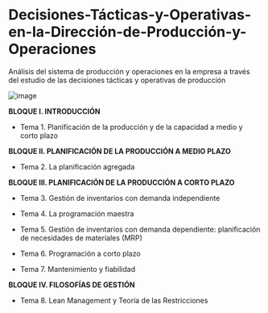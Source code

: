# Decisiones-Tácticas-y-Operativas-en-la-Dirección-de-Producción-y-Operaciones

Análisis del sistema de producción y operaciones en la empresa a través del estudio de las decisiones tácticas y operativas de producción

![image](https://github.com/user-attachments/assets/4b0c46ee-27a9-4894-89a6-c8c5c975e7ee)


**BLOQUE I. INTRODUCCIÓN**

- Tema 1. Planificación de la producción y de la capacidad a medio y corto plazo

 
 **BLOQUE II. PLANIFICACIÓN DE LA PRODUCCIÓN A MEDIO PLAZO**

- Tema 2. La planificación agregada

 
 **BLOQUE III. PLANIFICACIÓN DE LA PRODUCCIÓN A CORTO PLAZO**
 
- Tema 3. Gestión de inventarios con demanda independiente

- Tema 4. La programación maestra

- Tema 5. Gestión de inventarios con demanda dependiente: planificación de necesidades de materiales (MRP)

- Tema 6. Programación a corto plazo

- Tema 7. Mantenimiento y fiabilidad

 
 **BLOQUE IV. FILOSOFÍAS DE GESTIÓN**
 
 - Tema 8. Lean Management y Teoría de las Restricciones
